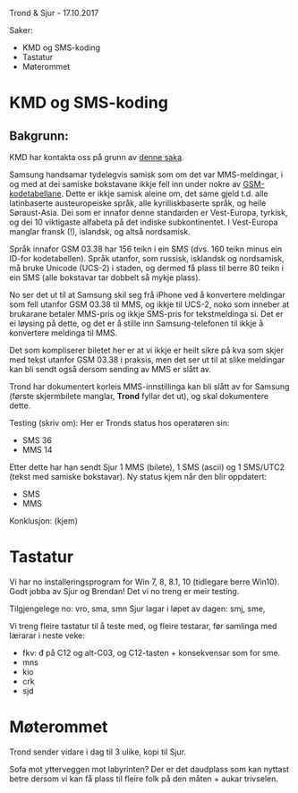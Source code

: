Trond & Sjur - 17.10.2017

Saker:
* KMD og SMS-koding
* Tastatur
* Møterommet

# KMD og SMS-koding

## Bakgrunn:

KMD har kontakta oss på grunn av
[denne saka](https://www.ifinnmark.no/samisk/nyheter/mobiltelefon/denne-meldinga-ble-dyrere-for-aili-enn-om-hun-hadde-skrevet-den-pa-norsk/s/5-81-604694?key=2017-10-14T15:37:18.000Z/retriever/16384f358cfc0fc8c158380f031d8d90b165bf87).

Samsung handsamar tydelegvis samisk som om det var MMS-meldingar, i og med at dei
samiske bokstavane ikkje fell inn under nokre av
[GSM-kodetabellane](https://en.wikipedia.org/wiki/GSM_03.38).
Dette er ikkje samisk aleine om, det same gjeld t.d. alle latinbaserte austeuropeiske språk,
alle kyrilliskbaserte språk, og heile Søraust-Asia. Dei som er innafor denne standarden
er Vest-Europa, tyrkisk, og dei 10 viktigaste alfabeta på det indiske subkontinentet.
I Vest-Europa manglar fransk (!), islandsk, og altså nordsamisk.

Språk innafor GSM 03.38 har 156 teikn i ein SMS (dvs. 160 teikn minus ein ID-for kodetabellen). Språk utanfor, som russisk, isklandsk og nordsamisk, må bruke Unicode (UCS-2) i staden, og dermed få plass til berre 80 teikn i ein SMS (alle bokstavar tar dobbelt så mykje plass).

No ser det ut til at Samsung skil seg frå iPhone ved å konvertere meldingar som fell utanfor GSM 03.38 til MMS, og ikkje til UCS-2, noko som inneber at brukarane betaler MMS-pris og ikkje SMS-pris for tekstmeldinga si. Det er ei løysing på dette, og det er å stille inn Samsung-telefonen til ikkje å konvertere meldinga til MMS.

Det som kompliserer biletet her er at vi ikkje er heilt sikre på kva som skjer med tekst utanfor GSM 03.38 i praksis, men det ser ut til at slike meldingar kan bli sendt også dersom sending av MMS er slått av.

Trond har dokumentert korleis MMS-innstillinga kan bli slått av for Samsung (første skjermbilete manglar, **Trond** fyllar det ut), og skal dokumentere dette.

Testing (skriv om): Her er Tronds status hos operatøren sin:
* SMS 36
* MMS 14

Etter dette har han sendt Sjur 1 MMS (bilete), 1 SMS (ascii) og 1 SMS/UTC2 (tekst med samiske bokstavar). Ny status kjem når den blir oppdatert:

* SMS
* MMS

Konklusjon: (kjem)

# Tastatur

Vi har no installeringsprogram for Win 7, 8, 8.1, 10 (tidlegare berre Win10).
Godt jobba av Sjur og Brendan! Det vi no treng er meir testing.

Tilgjengelege no: vro, sma, smn
Sjur lagar i løpet av dagen: smj, sme,

Vi treng fleire tastatur til å teste med, og fleire testarar,
før samlinga med lærarar i neste veke:

* fkv: đ på C12 og alt-C03, og C12-tasten + konsekvensar som for sme.
* mns
* kio
* crk
* sjd

# Møterommet

Trond sender vidare i dag til 3 ulike, kopi til Sjur.

Sofa mot ytterveggen mot labyrinten? Der er det daudplass som kan nyttast betre dersom vi kan få plass til fleire folk på den måten + aukar trivselen.
